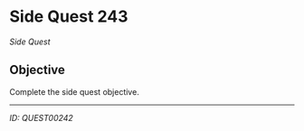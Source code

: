 # Side Quest 243

*Side Quest*

## Objective
Complete the side quest objective.

---
*ID: QUEST00242*